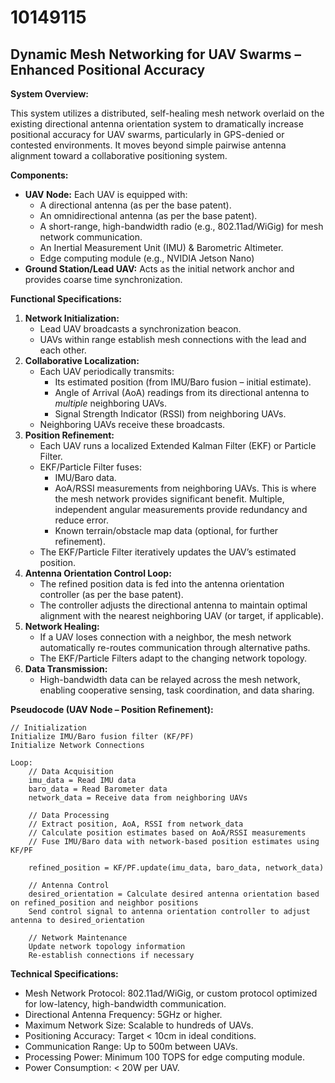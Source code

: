 # 10149115

## Dynamic Mesh Networking for UAV Swarms – Enhanced Positional Accuracy

**System Overview:**

This system utilizes a distributed, self-healing mesh network overlaid on the existing directional antenna orientation system to dramatically increase positional accuracy for UAV swarms, particularly in GPS-denied or contested environments. It moves beyond simple pairwise antenna alignment toward a collaborative positioning system.

**Components:**

*   **UAV Node:** Each UAV is equipped with:
    *   A directional antenna (as per the base patent).
    *   An omnidirectional antenna (as per the base patent).
    *   A short-range, high-bandwidth radio (e.g., 802.11ad/WiGig) for mesh network communication.
    *   An Inertial Measurement Unit (IMU) & Barometric Altimeter.
    *   Edge computing module (e.g., NVIDIA Jetson Nano)
*   **Ground Station/Lead UAV:** Acts as the initial network anchor and provides coarse time synchronization.

**Functional Specifications:**

1.  **Network Initialization:**
    *   Lead UAV broadcasts a synchronization beacon.
    *   UAVs within range establish mesh connections with the lead and each other.
2.  **Collaborative Localization:**
    *   Each UAV periodically transmits:
        *   Its estimated position (from IMU/Baro fusion – initial estimate).
        *   Angle of Arrival (AoA) readings from its directional antenna to *multiple* neighboring UAVs.
        *   Signal Strength Indicator (RSSI) from neighboring UAVs.
    *   Neighboring UAVs receive these broadcasts.
3.  **Position Refinement:**
    *   Each UAV runs a localized Extended Kalman Filter (EKF) or Particle Filter.
    *   EKF/Particle Filter fuses:
        *   IMU/Baro data.
        *   AoA/RSSI measurements from neighboring UAVs.  This is where the mesh network provides significant benefit.  Multiple, independent angular measurements provide redundancy and reduce error.
        *   Known terrain/obstacle map data (optional, for further refinement).
    *   The EKF/Particle Filter iteratively updates the UAV’s estimated position.
4.  **Antenna Orientation Control Loop:**
    *   The refined position data is fed into the antenna orientation controller (as per the base patent).
    *   The controller adjusts the directional antenna to maintain optimal alignment with the nearest neighboring UAV (or target, if applicable).
5.  **Network Healing:**
    *   If a UAV loses connection with a neighbor, the mesh network automatically re-routes communication through alternative paths.
    *   The EKF/Particle Filters adapt to the changing network topology.
6.  **Data Transmission:**
    *   High-bandwidth data can be relayed across the mesh network, enabling cooperative sensing, task coordination, and data sharing.

**Pseudocode (UAV Node – Position Refinement):**

```
// Initialization
Initialize IMU/Baro fusion filter (KF/PF)
Initialize Network Connections

Loop:
    // Data Acquisition
    imu_data = Read IMU data
    baro_data = Read Barometer data
    network_data = Receive data from neighboring UAVs

    // Data Processing
    // Extract position, AoA, RSSI from network_data
    // Calculate position estimates based on AoA/RSSI measurements
    // Fuse IMU/Baro data with network-based position estimates using KF/PF

    refined_position = KF/PF.update(imu_data, baro_data, network_data)

    // Antenna Control
    desired_orientation = Calculate desired antenna orientation based on refined_position and neighbor positions
    Send control signal to antenna orientation controller to adjust antenna to desired_orientation

    // Network Maintenance
    Update network topology information
    Re-establish connections if necessary

```

**Technical Specifications:**

*   Mesh Network Protocol: 802.11ad/WiGig, or custom protocol optimized for low-latency, high-bandwidth communication.
*   Directional Antenna Frequency: 5GHz or higher.
*   Maximum Network Size: Scalable to hundreds of UAVs.
*   Positioning Accuracy: Target < 10cm in ideal conditions.
*   Communication Range: Up to 500m between UAVs.
*   Processing Power: Minimum 100 TOPS for edge computing module.
*   Power Consumption: < 20W per UAV.